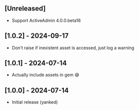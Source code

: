 ## [Unreleased]

- Support ActiveAdmin 4.0.0.beta16

## [1.0.2] - 2024-09-17

- Don't raise if inexistent asset is accessed, just log a warning

## [1.0.1] - 2024-07-14

- Actually include assets in gem 😅

## [1.0.0] - 2024-07-14

- Initial release (yanked)

